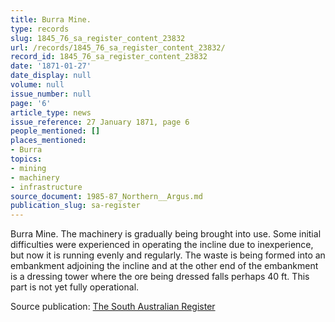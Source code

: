 ```yaml
---
title: Burra Mine.
type: records
slug: 1845_76_sa_register_content_23832
url: /records/1845_76_sa_register_content_23832/
record_id: 1845_76_sa_register_content_23832
date: '1871-01-27'
date_display: null
volume: null
issue_number: null
page: '6'
article_type: news
issue_reference: 27 January 1871, page 6
people_mentioned: []
places_mentioned:
- Burra
topics:
- mining
- machinery
- infrastructure
source_document: 1985-87_Northern__Argus.md
publication_slug: sa-register
---
```


Burra Mine.  The machinery is gradually being brought into use.  Some initial difficulties were experienced in operating the incline due to inexperience, but now it is running evenly and regularly.  The waste is being formed into an embankment adjoining the incline and at the other end of the embankment is a dressing tower where the ore being dressed falls perhaps 40 ft.  This part is not yet fully operational.

Source publication: [The South Australian Register](/publications/sa-register/)

